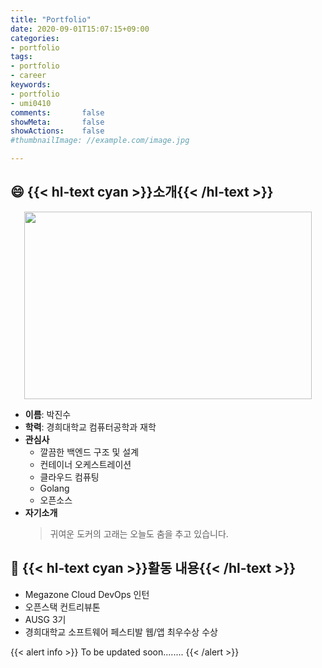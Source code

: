 ```yaml
---
title: "Portfolio"
date: 2020-09-01T15:07:15+09:00
categories:
- portfolio
tags:
- portfolio
- career
keywords:
- portfolio
- umi0410
comments:       false
showMeta:       false
showActions:    false
#thumbnailImage: //example.com/image.jpg

---
```


## 😄 {{< hl-text cyan >}}소개{{< /hl-text >}}

<p align="center">
  <img width="460" height="300" src="/media/profile.jpg">
</p>

* **이름**: 박진수
* **학력**: 경희대학교 컴퓨터공학과 재학
* **관심사**
  * 깔끔한 백엔드 구조 및 설계
  * 컨테이너 오케스트레이션
  * 클라우드 컴퓨팅
  * Golang
  * 오픈소스
* **자기소개**
  > 귀여운 도커의 고래는 오늘도 춤을 추고 있습니다.

## 🥅 {{< hl-text cyan >}}활동 내용{{< /hl-text >}}

* Megazone Cloud DevOps 인턴
* 오픈스택 컨트리뷰톤
* AUSG 3기
* 경희대학교 소프트웨어 페스티발 웹/앱 최우수상 수상
  

{{< alert info >}}
To be updated soon........
{{< /alert >}}